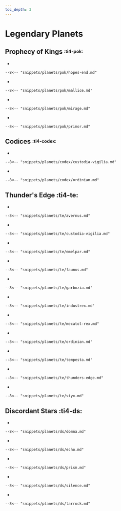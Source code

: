 ```yaml
---
toc_depth: 3
---
```


# Legendary Planets

## Prophecy of Kings <sup><sub>:ti4-pok:</sub></sup>

<div class="grid cards" markdown>

-   

    --8<-- "snippets/planets/pok/hopes-end.md"

-   

    --8<-- "snippets/planets/pok/mallice.md"

-   

    --8<-- "snippets/planets/pok/mirage.md"

-   

    --8<-- "snippets/planets/pok/primor.md"

</div>

## Codices <sup><sub>:ti4-codex:</sub></sup>

<div class="grid cards" markdown>

-   

    --8<-- "snippets/planets/codex/custodia-vigilia.md"

-   

    --8<-- "snippets/planets/codex/ordinian.md"

</div>

## Thunder's Edge :ti4-te:

<div class="grid cards" markdown>

-   

    --8<-- "snippets/planets/te/avernus.md"

-   

    --8<-- "snippets/planets/te/custodia-vigilia.md"

-   

    --8<-- "snippets/planets/te/emelpar.md"

-   

    --8<-- "snippets/planets/te/faunus.md"

-   

    --8<-- "snippets/planets/te/garbozia.md"

-   

    --8<-- "snippets/planets/te/industrex.md"

-   

    --8<-- "snippets/planets/te/mecatol-rex.md"

-   

    --8<-- "snippets/planets/te/ordinian.md"

-   

    --8<-- "snippets/planets/te/tempesta.md"

-   

    --8<-- "snippets/planets/te/thunders-edge.md"

-   

    --8<-- "snippets/planets/te/styx.md"

</div>

## Discordant Stars :ti4-ds:

<div class="grid cards" markdown>

-   

    --8<-- "snippets/planets/ds/domna.md"

-   

    --8<-- "snippets/planets/ds/echo.md"

-   

    --8<-- "snippets/planets/ds/prism.md"

-   

    --8<-- "snippets/planets/ds/silence.md"

-   

    --8<-- "snippets/planets/ds/tarrock.md"

</div>